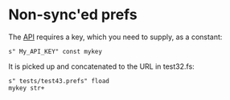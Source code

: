 # Non-sync'ed prefs

The [API](https://www.maptoolkit.com/doc/static-maps/) requires a key, which you need to supply, as a constant:

```
s" My_API_KEY" const mykey
```

It is picked up and concatenated to the URL in test32.fs:

```
s" tests/test43.prefs" fload
mykey str+
```
